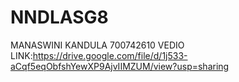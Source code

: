 # NNDLASG8
MANASWINI KANDULA
700742610
VEDIO LINK:https://drive.google.com/file/d/1j533-aCqf5eqObfshYewXP9AjvIIMZUM/view?usp=sharing
